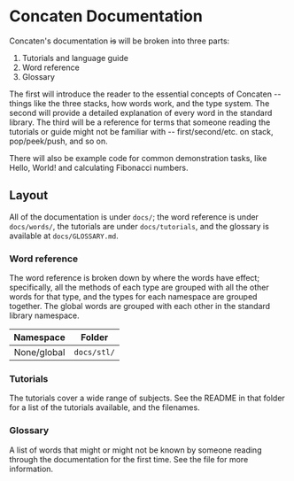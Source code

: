 # Concaten Documentation

Concaten's documentation ~~is~~ will be broken into three parts:

1. Tutorials and language guide
2. Word reference
3. Glossary

The first will introduce the reader to the essential concepts of Concaten --
things like the three stacks, how words work, and the type system. The second
will provide a detailed explanation of every word in the standard library. The
third will be a reference for terms that someone reading the tutorials or guide
might not be familiar with -- first/second/etc. on stack, pop/peek/push, and so
on. 

There will also be example code for common demonstration tasks, like Hello,
World! and calculating Fibonacci numbers.

## Layout

All of the documentation is under `docs/`; the word reference is under
`docs/words/`, the tutorials are under `docs/tutorials`, and the glossary is
available at `docs/GLOSSARY.md`.

### Word reference

The word reference is broken down by where the words have effect; specifically,
all the methods of each type are grouped with all the other words for that
type, and the types for each namespace are grouped together. The global words
are grouped with each other in the standard library namespace.

|   Namespace   |     Folder    |
| :-----------: | :-----------: |
|  None/global  |  `docs/stl/`  |

### Tutorials

The tutorials cover a wide range of subjects. See the README in that folder
for a list of the tutorials available, and the filenames.

### Glossary

A list of words that might or might not be known by someone reading through
the documentation for the first time. See the file for more information.
